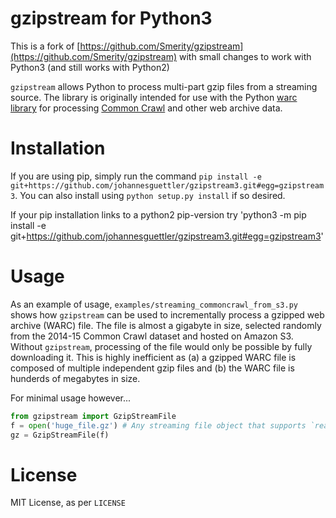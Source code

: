 # gzipstream for Python3

This is a fork of [https://github.com/Smerity/gzipstream](https://github.com/Smerity/gzipstream) with small changes to work with Python3 (and still works with Python2) 

`gzipstream` allows Python to process multi-part gzip files from a streaming source.
The library is originally intended for use with the Python [warc library](http://warc.readthedocs.org/en/latest/) for processing [Common Crawl](http://commoncrawl.org/) and other web archive data.

# Installation

If you are using pip, simply run the command `pip install -e git+https://github.com/johannesguettler/gzipstream3.git#egg=gzipstream3`.
You can also install using `python setup.py install` if so desired.

If your pip installation links to a python2 pip-version try 'python3 -m pip install -e git+https://github.com/johannesguettler/gzipstream3.git#egg=gzipstream3'

# Usage

As an example of usage, `examples/streaming_commoncrawl_from_s3.py` shows how `gzipstream` can be used to incrementally process a gzipped web archive (WARC) file.
The file is almost a gigabyte in size, selected randomly from the 2014-15 Common Crawl dataset and hosted on Amazon S3.
Without `gzipstream`, processing of the file would only be possible by fully downloading it.
This is highly inefficient as (a) a gzipped WARC file is composed of multiple independent gzip files and (b) the WARC file is hunderds of megabytes in size.

For minimal usage however...

```python
from gzipstream import GzipStreamFile
f = open('huge_file.gz') # Any streaming file object that supports `read`
gz = GzipStreamFile(f)
```

# License

MIT License, as per `LICENSE`
